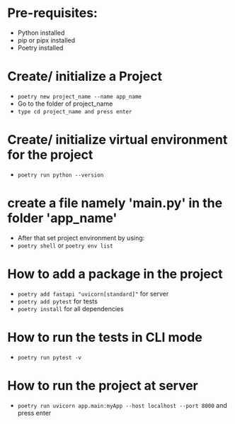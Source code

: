 # Pre-requisites:
- Python installed
- pip or pipx installed
- Poetry installed

# Create/ initialize a Project
- `poetry new project_name --name app_name`
- Go to the folder of project_name
- `type cd project_name and press enter`

# Create/ initialize virtual environment for the project
- `poetry run python --version`

# create a file namely 'main.py' in the folder 'app_name'
- After that set project environment by using:
- `poetry shell` or `poetry env list`

# How to add a package in the project
- `poetry add fastapi "uvicorn[standard]"` for server
- `poetry add pytest` for tests
- `poetry install` for all dependencies

# How to run the tests in CLI mode
- `poetry run pytest -v`

# How to run the project at server
- `poetry run uvicorn app.main:myApp --host localhost --port 8000` and press enter